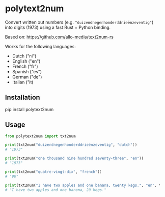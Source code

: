 # polytext2num

Convert written out numbers (e.g. `"duizendnegenhonderddrieënzeventig"`) into digits (1973) using a fast Rust + Python binding.

Based on: https://github.com/allo-media/text2num-rs

Works for the following languages:
- Dutch ("nl")
- English ("en")
- French ("fr")
- Spanish ("es")
- German ("de")
- Italian ("it)

## Installation

pip install polytext2num


## Usage
```python
from polytext2num import txt2num

print(txt2num("duizendnegenhonderddrieënzeventig", "dutch"))    
# "1973"

print(txt2num("one thousand nine hundred seventy-three", "en")) 
# "1973"

print(txt2num("quatre-vingt-dix", "french")) 
# "90"

print(txt2num("I have two apples and one banana, twenty kegs.", "en", threshold = 10)) 
# "I have two apples and one banana, 20 kegs."
```